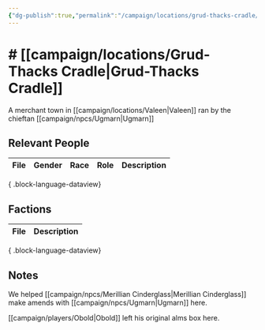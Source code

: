 ```yaml
---
{"dg-publish":true,"permalink":"/campaign/locations/grud-thacks-cradle/","noteIcon":"","created":"2025-10-26T12:29:30.647-07:00","updated":"2025-10-27T13:26:26.423-07:00"}
---
```


# # [[campaign/locations/Grud-Thacks Cradle\|Grud-Thacks Cradle]]
A merchant town in [[campaign/locations/Valeen\|Valeen]] ran by the chieftan [[campaign/npcs/Ugmarn\|Ugmarn]]

## Relevant People
| File | Gender | Race | Role | Description |
| ---- | ------ | ---- | ---- | ----------- |

{ .block-language-dataview}

## Factions
| File | Description |
| ---- | ----------- |

{ .block-language-dataview}

## Notes
We helped [[campaign/npcs/Merillian Cinderglass\|Merillian Cinderglass]] make amends with [[campaign/npcs/Ugmarn\|Ugmarn]] here. 

[[campaign/players/Obold\|Obold]] left his original alms box here. 